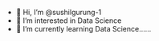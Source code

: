 - 👋 Hi, I’m @sushilgurung-1
- 👀 I’m interested in Data Science
- 🌱 I’m currently learning Data Science......


<!---
sushilgurung-1/sushilgurung-1 is a ✨ special ✨ repository because its `README.md` (this file) appears on your GitHub profile.
You can click the Preview link to take a look at your changes.
--->
